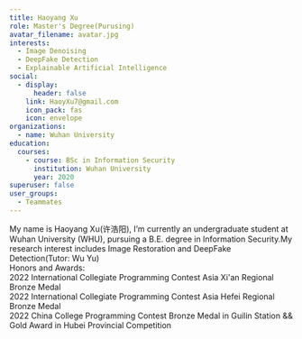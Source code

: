 ```yaml
---
title: Haoyang Xu
role: Master's Degree(Purusing)
avatar_filename: avatar.jpg
interests:
  - Image Denoising
  - DeepFake Detection
  - Explainable Artificial Intelligence
social:
  - display:
      header: false
    link: HaoyXu7@gmail.com
    icon_pack: fas
    icon: envelope
organizations:
  - name: Wuhan University
education:
  courses:
    - course: BSc in Information Security
      institution: Wuhan University
      year: 2020
superuser: false
user_groups:
  - Teammates
---
```

<!--StartFragment-->

My name is Haoyang Xu(许浩阳), I’m currently an undergraduate student at Wuhan University (WHU), pursuing a B.E. degree in Information Security.My research interest includes Image Restoration and DeepFake Detection(Tutor: Wu Yu)\
Honors and Awards:\
2022 International Collegiate Programming Contest Asia Xi'an Regional Bronze Medal\
2022 International Collegiate Programming Contest Asia Hefei Regional Bronze Medal\
2022 China College Programming Contest Bronze Medal in Guilin Station && Gold Award in Hubei Provincial Competition

<!--EndFragment-->